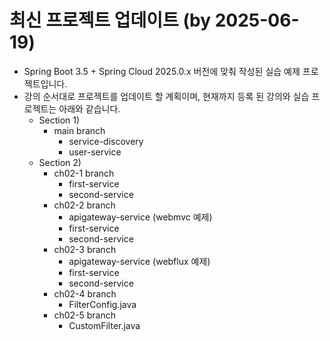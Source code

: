 # 최신 프로젝트 업데이트 (by 2025-06-19)
* Spring Boot 3.5 + Spring Cloud 2025.0.x 버전에 맞춰 작성된 실습 예제 프로젝트입니다.
* 강의 순서대로 프로젝트를 업데이트 할 계획이며, 현재까지 등록 된 강의와 실습 프로젝트는 아래와 같습니다. 
  * Section 1) 
    * main branch
      * service-discovery
      * user-service
  * Section 2)
    * ch02-1 branch
      * first-service
      * second-service
    * ch02-2 branch
      * apigateway-service (webmvc 예제)
      * first-service
      * second-service
    * ch02-3 branch
      * apigateway-service (webflux 예제)
      * first-service
      * second-service
    * ch02-4 branch
      * FilterConfig.java 
    * ch02-5 branch
      * CustomFilter.java 